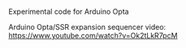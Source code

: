 Experimental code for Arduino Opta

Arduino Opta/SSR expansion sequencer video: https://www.youtube.com/watch?v=Ok2tLkR7pcM

